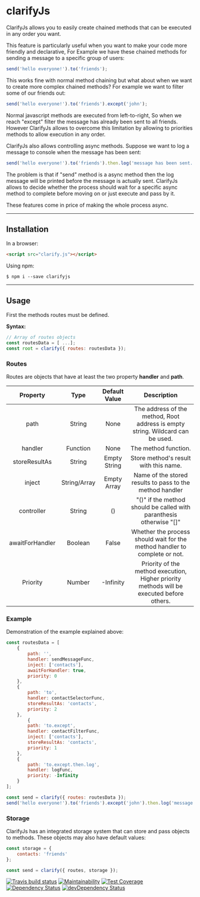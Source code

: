 # clarifyJs

ClarifyJs allows you to easily create chained methods that can be executed in any order you want.

This feature is particularly useful when you want to make your code more friendly and declarative, For Example we have these chained methods for sending a message to a specific group of users:
```javascript
send('hello everyone!').to('friends');
```
This works fine with normal method chaining but what about when we want to create more complex chained methods?
For example we want to filter some of our friends out:
```javascript
send('hello everyone!').to('friends').except('john');
```
Normal javascript methods are executed from left-to-right, So when we reach "except" filter the message has already been sent to all friends. However ClarifyJs allows to overcome this limitation by allowing to priorities methods to allow execution in any order.

ClarifyJs also allows controlling async methods. Suppose we want to log a message to console when the message has been sent:
```javascript
send('hello everyone!').to('friends').then.log('message has been sent.');
```
The problem is that if "send" method is a async method then the log message will be printed before the message is actually sent. ClarifyJs allows to decide whether the process should wait for a specific async method to complete before moving on or just execute and pass by it.

These features come in price of making the whole process async.

---

## Installation

In a browser:
```html
<script src="clarify.js"></script>
```

Using npm:
```shell
$ npm i --save clarifyjs
```

---

## Usage
First the methods routes must be defined.

**Syntax:**
```javascript
// Array of routes objects
const routesData = [ ...];
const root = clarify({ routes: routesData });
```

### Routes

Routes are objects that have at least the two property **handler** and **path**.

| Property        | Type           | Default Value | Description  |
| :-------------: | :-------------: | :-----: | :-----: |
| path| String | None | The address of the method, Root address is empty string. Wildcard can be used.
| handler | Function | None | The method function.
| storeResultAs | String | Empty String | Store method's result with this name.
| inject | String/Array | Empty Array | Name of the stored results to pass to the method handler
| controller | String | () | "()" if the method should be called with paranthesis otherwise "[]"
| awaitForHandler | Boolean | False | Whether the process should wait for the method handler to complete or not.
| Priority | Number | -Infinity | Priority of the method execution, Higher priority methods will be executed before others.

### Example
Demonstration of the example explained above:
```javascript
const routesData = [
	{
		path: '',
		handler: sendMessageFunc,
		inject: ['contacts'],
  		awaitForHandler: true,
		priority: 0
	},
	{
		path: 'to',
		handler: contactSelectorFunc,
		storeResultAs: 'contacts',
		priority: 2
	},
        {
		path: 'to.except',
		handler: contactFilterFunc,
		inject: ['contacts'],
		storeResultAs: 'contacts',
		priority: 1
	},
	{
		path: 'to.except.then.log',
		handler: logFunc,
		priority: -Infinity
	}
];

const send = clarify({ routes: routesData });
send('hello everyone!').to('friends').except('john').then.log('message has been sent!');
```

### Storage

ClarifyJs has an integrated storage system that can store and pass objects to methods.
These objects may also have default values:

```javascript
const storage = {
	contacts: 'friends'
};

const send = clarify({ routes, storage });
```

[![Travis build status](http://img.shields.io/travis/omidh28/clarifyJs.svg?style=flat)](https://travis-ci.org/omidh28/clarifyJs)
[![Maintainability](https://api.codeclimate.com/v1/badges/f76a9e87744ce4283c42/maintainability)](https://codeclimate.com/github/omidh28/clarifyjs/maintainability)
[![Test Coverage](https://api.codeclimate.com/v1/badges/f76a9e87744ce4283c42/test_coverage)](https://codeclimate.com/github/omidh28/clarifyjs/test_coverage)
[![Dependency Status](https://david-dm.org/omidh28/clarifyJs.svg)](https://david-dm.org/omidh28/clarifyJs)
[![devDependency Status](https://david-dm.org/omidh28/clarifyJs/dev-status.svg)](https://david-dm.org/omidh28/clarifyJs#info=devDependencies)

